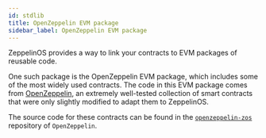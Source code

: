 ```yaml
---
id: stdlib
title: OpenZeppelin EVM package
sidebar_label: OpenZeppelin EVM package
---
```


ZeppelinOS provides a way to link your contracts to EVM packages of reusable code. 

One such package is the OpenZeppelin EVM package, which includes some of the most widely used contracts. The code in this EVM package comes from [OpenZeppelin](https://openzeppelin.org), an extremely well-tested collection of smart contracts that were only slightly modified to adapt them to ZeppelinOS.  

The source code for these contracts can be found in the [`openzeppelin-zos`](https://github.com/OpenZeppelin/openzeppelin-zos/contracts) repository of `OpenZeppelin`.

